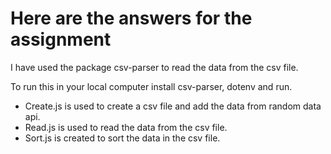 # Here are the answers for the assignment

I have used the package csv-parser to read the data from the csv file. 

To run this in your local computer install csv-parser, dotenv and run.

* Create.js is used to create a csv file and add the data from random data api.
* Read.js is used to read the data from the csv file.
* Sort.js is created to sort the data in the csv file.

